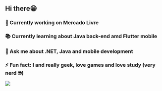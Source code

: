 ## Hi there😁

### 👔 Currently working on Mercado Livre
### 📚 Currently learning about Java back-end amd Flutter mobile
### 💬 Ask me about .NET, Java and mobile development
### ⚡ Fun fact: I and really geek, love games and love study (very nerd 🤓)

<img src="https://github-readme-stats.vercel.app/api/top-langs/?username=NycolasV&layout=compact&theme=radical" />

<!--
**nycolas-vieira/nycolas-vieira** is a ✨ _special_ ✨ repository because its `README.md` (this file) appears on your GitHub profile.

Here are some ideas to get you started:

- 🔭 I’m currently working on ...
- 🌱 I’m currently learning ...
- 👯 I’m looking to collaborate on ...
- 🤔 I’m looking for help with ...
- 💬 Ask me about ...
- 📫 How to reach me: ...
- 😄 Pronouns: ...
- ⚡ Fun fact: ...
-->
